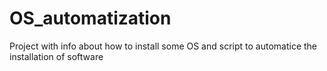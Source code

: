 # OS_automatization
Project with info about how to install some OS and script to automatice the installation of software
